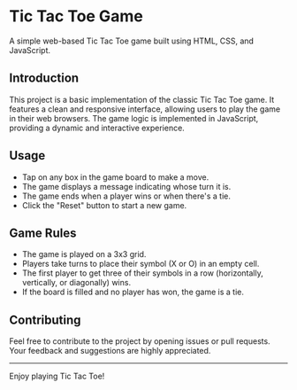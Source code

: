 # Tic Tac Toe Game

A simple web-based Tic Tac Toe game built using HTML, CSS, and JavaScript.

## Introduction

This project is a basic implementation of the classic Tic Tac Toe game. It features a clean and responsive interface, allowing users to play the game in their web browsers. The game logic is implemented in JavaScript, providing a dynamic and interactive experience.

## Usage

- Tap on any box in the game board to make a move.
- The game displays a message indicating whose turn it is.
- The game ends when a player wins or when there's a tie.
- Click the "Reset" button to start a new game.

## Game Rules

- The game is played on a 3x3 grid.
- Players take turns to place their symbol (X or O) in an empty cell.
- The first player to get three of their symbols in a row (horizontally, vertically, or diagonally) wins.
- If the board is filled and no player has won, the game is a tie.

## Contributing

Feel free to contribute to the project by opening issues or pull requests. Your feedback and suggestions are highly appreciated.

---

Enjoy playing Tic Tac Toe!
